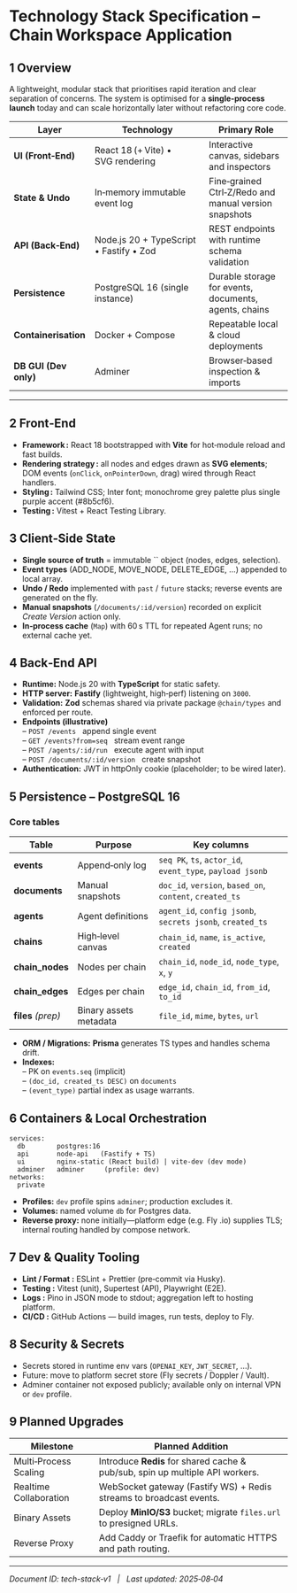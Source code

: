 # Technology Stack Specification – Chain Workspace Application

## 1 Overview

A lightweight, modular stack that prioritises rapid iteration and clear separation of concerns.  The system is optimised for a **single‑process launch** today and can scale horizontally later without refactoring core code.

| Layer                 | Technology                              | Primary Role                                          |
| --------------------- | --------------------------------------- | ----------------------------------------------------- |
| **UI (Front‑End)**    | React 18 (+ Vite) • SVG rendering       | Interactive canvas, sidebars and inspectors           |
| **State & Undo**      | In‑memory immutable event log           | Fine‑grained Ctrl‑Z/Redo and manual version snapshots |
| **API (Back‑End)**    | Node.js 20 + TypeScript • Fastify • Zod | REST endpoints with runtime schema validation         |
| **Persistence**       | PostgreSQL 16 (single instance)         | Durable storage for events, documents, agents, chains |
| **Containerisation**  | Docker + Compose                        | Repeatable local & cloud deployments                  |
| **DB GUI (Dev only)** | Adminer                                 | Browser‑based inspection & imports                    |

---

## 2 Front‑End

- **Framework :** React 18 bootstrapped with **Vite** for hot‑module reload and fast builds.
- **Rendering strategy :** all nodes and edges drawn as **SVG elements**; DOM events (`onClick`, `onPointerDown`, drag) wired through React handlers.
- **Styling :** Tailwind CSS; Inter font; monochrome grey palette plus single purple accent (#8b5cf6).
- **Testing :** Vitest + React Testing Library.

## 3 Client‑Side State

- **Single source of truth** = immutable \`\` object (nodes, edges, selection).
- **Event types** (ADD\_NODE, MOVE\_NODE, DELETE\_EDGE, …) appended to local array.
- **Undo / Redo** implemented with `past` / `future` stacks; reverse events are generated on the fly.
- **Manual snapshots** (`/documents/:id/version`) recorded on explicit *Create Version* action only.
- **In‑process cache** (`Map`) with 60 s TTL for repeated Agent runs; no external cache yet.

## 4 Back‑End API

- **Runtime:** Node.js 20 with **TypeScript** for static safety.
- **HTTP server:** **Fastify** (lightweight, high‑perf) listening on `3000`.
- **Validation:** **Zod** schemas shared via private package `@chain/types` and enforced per route.
- **Endpoints (illustrative)**\
  – `POST /events`   append single event\
  – `GET /events?from=seq`   stream event range\
  – `POST /agents/:id/run`   execute agent with input\
  – `POST /documents/:id/version`   create snapshot
- **Authentication:** JWT in httpOnly cookie (placeholder; to be wired later).

## 5 Persistence – PostgreSQL 16

### Core tables

| Table              | Purpose                | Key columns                                               |
| ------------------ | ---------------------- | --------------------------------------------------------- |
| **events**         | Append‑only log        | `seq PK`, `ts`, `actor_id`, `event_type`, `payload jsonb` |
| **documents**      | Manual snapshots       | `doc_id`, `version`, `based_on`, `content`, `created_ts`  |
| **agents**         | Agent definitions      | `agent_id`, `config jsonb`, `secrets jsonb`, `created_ts` |
| **chains**         | High‑level canvas      | `chain_id`, `name`, `is_active`, `created`                |
| **chain\_nodes**   | Nodes per chain        | `chain_id`, `node_id`, `node_type`, `x`, `y`              |
| **chain\_edges**   | Edges per chain        | `edge_id`, `chain_id`, `from_id`, `to_id`                 |
| **files** *(prep)* | Binary assets metadata | `file_id`, `mime`, `bytes`, `url`                         |

- **ORM / Migrations:** **Prisma** generates TS types and handles schema drift.
- **Indexes:**\
  – PK on `events.seq` (implicit)\
  – `(doc_id, created_ts DESC)` on `documents`\
  – `(event_type)` partial index as usage warrants.

## 6 Containers & Local Orchestration

```text
services:
  db        postgres:16
  api       node‑api   (Fastify + TS)
  ui        nginx‑static (React build) | vite‑dev (dev mode)
  adminer   adminer     (profile: dev)
networks:
  private
```

- **Profiles:** `dev` profile spins `adminer`; production excludes it.
- **Volumes:** named volume `db` for Postgres data.
- **Reverse proxy:** none initially—platform edge (e.g. Fly .io) supplies TLS; internal routing handled by compose network.

## 7 Dev & Quality Tooling

- **Lint / Format :** ESLint + Prettier (pre‑commit via Husky).
- **Testing :** Vitest (unit), Supertest (API), Playwright (E2E).
- **Logs :** Pino in JSON mode to stdout; aggregation left to hosting platform.
- **CI/CD :** GitHub Actions — build images, run tests, deploy to Fly.

## 8 Security & Secrets

- Secrets stored in runtime env vars (`OPENAI_KEY`, `JWT_SECRET`, …).
- Future: move to platform secret store (Fly secrets / Doppler / Vault).
- Adminer container not exposed publicly; available only on internal VPN or `dev` profile.

## 9 Planned Upgrades

| Milestone              | Planned Addition                                                              |
| ---------------------- | ----------------------------------------------------------------------------- |
| Multi‑Process Scaling  | Introduce **Redis** for shared cache & pub/sub, spin up multiple API workers. |
| Realtime Collaboration | WebSocket gateway (Fastify WS) + Redis streams to broadcast events.           |
| Binary Assets          | Deploy **MinIO/S3** bucket; migrate `files.url` to presigned URLs.            |
| Reverse Proxy          | Add Caddy or Traefik for automatic HTTPS and path routing.                    |

---

*Document ID: tech-stack‑v1   |   Last updated: 2025‑08‑04*

